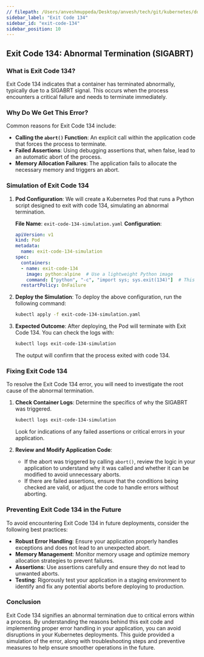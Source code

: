 ```yaml
---
// filepath: /Users/anveshmuppeda/Desktop/anvesh/tech/git/kubernetes/docs/012-troubleshoot/exit-code-134/exit-code-134.md
sidebar_label: "Exit Code 134"
sidebar_id: "exit-code-134"
sidebar_position: 10
---
```


## Exit Code 134: Abnormal Termination (SIGABRT)

### What is Exit Code 134?
Exit Code 134 indicates that a container has terminated abnormally, typically due to a SIGABRT signal. This occurs when the process encounters a critical failure and needs to terminate immediately. 

### Why Do We Get This Error?
Common reasons for Exit Code 134 include:

- **Calling the `abort()` Function**: An explicit call within the application code that forces the process to terminate.
- **Failed Assertions**: Using debugging assertions that, when false, lead to an automatic abort of the process.
- **Memory Allocation Failures**: The application fails to allocate the necessary memory and triggers an abort.

### Simulation of Exit Code 134

1. **Pod Configuration**:
   We will create a Kubernetes Pod that runs a Python script designed to exit with code 134, simulating an abnormal termination.

   **File Name**: `exit-code-134-simulation.yaml`
   **Configuration**:
   ```yaml
   apiVersion: v1
   kind: Pod
   metadata:
     name: exit-code-134-simulation
   spec:
     containers:
     - name: exit-code-134
       image: python:alpine  # Use a lightweight Python image
       command: ["python", "-c", "import sys; sys.exit(134)"]  # This simulates a SIGABRT
     restartPolicy: OnFailure
   ```

2. **Deploy the Simulation**:
   To deploy the above configuration, run the following command:
   ```bash
   kubectl apply -f exit-code-134-simulation.yaml
   ```

3. **Expected Outcome**:
   After deploying, the Pod will terminate with Exit Code 134. You can check the logs with:
   ```bash
   kubectl logs exit-code-134-simulation
   ```
   The output will confirm that the process exited with code 134.

### Fixing Exit Code 134

To resolve the Exit Code 134 error, you will need to investigate the root cause of the abnormal termination.

1. **Check Container Logs**: Determine the specifics of why the SIGABRT was triggered.
   ```bash
   kubectl logs exit-code-134-simulation
   ```
   Look for indications of any failed assertions or critical errors in your application.

2. **Review and Modify Application Code**:
   - If the abort was triggered by calling `abort()`, review the logic in your application to understand why it was called and whether it can be modified to avoid unnecessary aborts.
   - If there are failed assertions, ensure that the conditions being checked are valid, or adjust the code to handle errors without aborting.

### Preventing Exit Code 134 in the Future

To avoid encountering Exit Code 134 in future deployments, consider the following best practices:

- **Robust Error Handling**: Ensure your application properly handles exceptions and does not lead to an unexpected abort.
- **Memory Management**: Monitor memory usage and optimize memory allocation strategies to prevent failures.
- **Assertions**: Use assertions carefully and ensure they do not lead to unwanted aborts.
- **Testing**: Rigorously test your application in a staging environment to identify and fix any potential aborts before deploying to production.

### Conclusion
Exit Code 134 signifies an abnormal termination due to critical errors within a process. By understanding the reasons behind this exit code and implementing proper error handling in your application, you can avoid disruptions in your Kubernetes deployments. This guide provided a simulation of the error, along with troubleshooting steps and preventive measures to help ensure smoother operations in the future.
